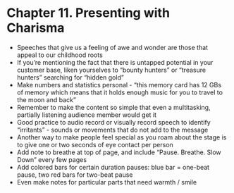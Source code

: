 # Chapter 11. Presenting with Charisma

* Speeches that give us a feeling of awe and wonder are those that appeal to our childhood roots
* If you’re mentioning the fact that there is untapped potential in your customer base, liken yourselves to “bounty hunters” or “treasure hunters” searching for “hidden gold”
* Make numbers and statistics personal - “this memory card has 12 GBs of memory which means that it holds enough music for you to travel to the moon and back”
* Remember to make the content so simple that even a multitasking, partially listening audience member would get it
* Good practice to audio record or visually record speech to identify “irritants” - sounds or movements that do not add to the message
* Another way to make people feel special as you roam about the stage is to give one or two seconds of eye contact per person
* Add note to breathe at top of page, and include “Pause. Breathe. Slow Down” every few pages
* Add colored bars for certain duration pauses: blue bar = one-beat pause, two red bars for two-beat pause
* Even make notes for particular parts that need warmth / smile
